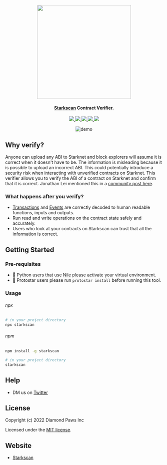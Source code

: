 <!-- logo -->
<p align="center">
  <a href="https://starkscan.co">
    <img width='300' src="https://raw.githubusercontent.com/starkscan/starkscan-verifier/main/docs/logo.svg">
  </a>
</p>

<!-- tag line -->
<h4 align='center'> <a href="https://starkscan.co">Starkscan</a> Contract Verifier.</h4>

<!-- primary badges -->
<p align="center">
  <a href="https://www.npmjs.com/package/starkscan">
    <img src='https://img.shields.io/npm/v/starkscan' />
  </a>
  <a href="https://www.npmjs.com/package/starkscan">
    <img src='https://img.shields.io/npm/dt/starkscan?color=blueviolet' />
  </a>
  <a href="https://github.com/starkscan/starkscan-verifier/blob/main/LICENSE/">
    <img src="https://img.shields.io/badge/license-MIT-black">
  </a>
  <a href="https://github.com/starkscan/starkscan-verifier/stargazers">
    <img src='https://img.shields.io/github/stars/starkscan/starkscan-verifier?color=yellow' />
  </a>
  <a href="https://starkware.co/">
    <img src="https://img.shields.io/badge/powered_by-StarkWare-navy">
  </a>
</p>

<p align="center">
  <img src="https://raw.githubusercontent.com/starkscan/starkscan-verifier/main/docs/demo.gif" alt="demo" />
</p>

## Why verify?

Anyone can upload any ABI to Starknet and block explorers will assume it is correct when it doesn't have to be. The information is misleading because it is possible to upload an incorrect ABI. This could potentially introduce a security risk when interacting with unverified contracts on Starknet. This verifier allows you to verify the ABI of a contract on Starknet and confirm that it is correct. Jonathan Lei mentioned this in a [community post here](https://community.starknet.io/t/remove-abi-from-contract-deployment-request-and-get-code-response/308).

### What happens after you verify?

- [Transactions](https://starkscan.co/txs) and [Events](https://starkscan.co/events) are correctly decoded to human readable functions, inputs and outputs.
- Run read and write operations on the contract state safely and accurately.
- Users who look at your contracts on Starkscan can trust that all the information is correct.

## Getting Started

### Pre-requisites

- 🐍 Python users that use [Nile](https://github.com/OpenZeppelin/nile) please activate your virtual environment.
- 🌟 Protostar users please run `protostar install` before running this tool.

### Usage

###### npx

```bash
# in your project directory
npx starkscan
```

###### npm

```bash
npm install -g starkscan

# in your project directory
starkscan
```

## Help

- DM us on [Twitter](https://twitter.com/starkscanco)

## License

Copyright (c) 2022 Diamond Paws Inc

Licensed under the [MIT license](https://github.com/starkscan/starkscan-verifier/blob/main/LICENSE).

## Website

- [Starkscan](https://starkscan.co)

